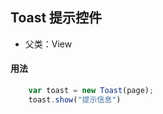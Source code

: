 ## Toast 提示控件

* 父类：View

#### 用法

```javascript
    var toast = new Toast(page);
    toast.show("提示信息")
```
